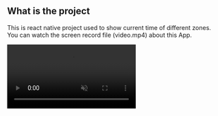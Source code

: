 ## What is the project
This is react native project used to show current time of different zones.<br>
You can watch the screen record file (video.mp4) about this App.<br>


<video controls="" muted="" loop="" autoplay="">
<source src="https://github.com/chris-wang15/reactNativeTimezone/blob/main/video.mp4" type="video/mp4">
</video>
